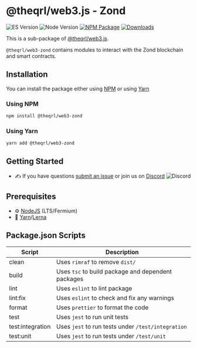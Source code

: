 
# @theqrl/web3.js - Zond

![ES Version](https://img.shields.io/badge/ES-2020-yellow)
![Node Version](https://img.shields.io/badge/node-18.x-green)
[![NPM Package](https://img.shields.io/npm/v/@theqrl/web3-zond)](https://www.npmjs.com/package/@theqrl/web3-zond)
[![Downloads](https://img.shields.io/npm/v/@theqrl/web3-zond)](https://www.npmjs.com/package/@theqrl/web3-zond)

This is a sub-package of [@theqrl/web3.js](https://github.com/theqrl/web3.js).

`@theqrl/web3-zond` contains modules to interact with the Zond blockchain and smart contracts.

## Installation

You can install the package either using [NPM](https://www.npmjs.com/package/@theqrl/web3-zond) or using [Yarn](https://yarnpkg.com/package/@theqrl/web3-zond)

### Using NPM

```bash
npm install @theqrl/web3-zond
```

### Using Yarn

```bash
yarn add @theqrl/web3-zond
```

## Getting Started

-   :writing_hand: If you have questions [submit an issue](https://github.com/theqrl/web3.js/issues/new) or join us on [Discord](https://theqrl.org/discord)
    ![Discord](https://img.shields.io/discord/357604137204056065.svg?label=Discord&logo=discord)

## Prerequisites

-   :gear: [NodeJS](https://nodejs.org/) (LTS/Fermium)
-   :toolbox: [Yarn](https://yarnpkg.com/)/[Lerna](https://lerna.js.org/)

## Package.json Scripts

| Script           | Description                                        |
| ---------------- | -------------------------------------------------- |
| clean            | Uses `rimraf` to remove `dist/`                    |
| build            | Uses `tsc` to build package and dependent packages |
| lint             | Uses `eslint` to lint package                      |
| lint:fix         | Uses `eslint` to check and fix any warnings        |
| format           | Uses `prettier` to format the code                 |
| test             | Uses `jest` to run unit tests                      |
| test:integration | Uses `jest` to run tests under `/test/integration` |
| test:unit        | Uses `jest` to run tests under `/test/unit`        |

[docs]: https://docs.theqrl.org/
[repo]: https://github.com/theqrl/web3.js/tree/main/packages/web3-zond
[npm-image]: https://img.shields.io/github/package-json/v/theqrl/web3.js/main?filename=packages%2Fweb3-zond%2Fpackage.json
[npm-url]: https://npmjs.org/package/@theqrl/web3-zond
[downloads-image]: https://img.shields.io/npm/dm/@theqrl/web3-zond?label=npm%20downloads
